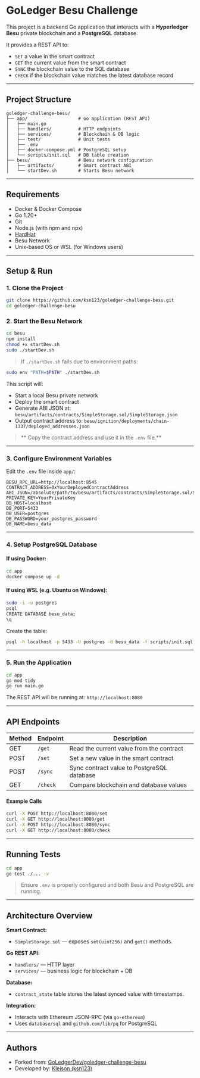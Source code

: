 # GoLedger Besu Challenge

This project is a backend Go application that interacts with a **Hyperledger Besu** private blockchain and a **PostgreSQL** database.

It provides a REST API to:

- `SET` a value in the smart contract  
- `GET` the current value from the smart contract  
- `SYNC` the blockchain value to the SQL database  
- `CHECK` if the blockchain value matches the latest database record  

---

## Project Structure

```
goledger-challenge-besu/
├── app/                   # Go application (REST API)
│   ├── main.go
│   ├── handlers/          # HTTP endpoints
│   ├── services/          # Blockchain & DB logic
│   ├── test/              # Unit tests
│   ├── .env
│   ├── docker-compose.yml # PostgreSQL setup
│   └── scripts/init.sql   # DB table creation
├── besu/                  # Besu network configuration
│   ├── artifacts/         # Smart contract ABI
│   └── startDev.sh        # Starts Besu network
```

---

## Requirements

- Docker & Docker Compose  
- Go 1.20+  
- Git  
- Node.js (with npm and npx)  
- [HardHat](https://hardhat.org)  
- Besu Network  
- Unix-based OS or WSL (for Windows users)

---

## Setup & Run

### 1. Clone the Project

```bash
git clone https://github.com/ksn123/goledger-challenge-besu.git
cd goledger-challenge-besu
```

### 2. Start the Besu Network

```bash
cd besu
npm install
chmod +x startDev.sh
sudo ./startDev.sh
```

> If `./startDev.sh` fails due to environment paths:

```bash
sudo env "PATH=$PATH" ./startDev.sh
```

This script will:

- Start a local Besu private network  
- Deploy the smart contract  
- Generate ABI JSON at: `besu/artifacts/contracts/SimpleStorage.sol/SimpleStorage.json`  
- Output contract address to: `besu/ignition/deployments/chain-1337/deployed_addresses.json`  

> ** Copy the contract address and use it in the `.env` file.**

---

### 3. Configure Environment Variables

Edit the `.env` file inside `app/`:

```
BESU_RPC_URL=http://localhost:8545
CONTRACT_ADDRESS=0xYourDeployedContractAddress
ABI_JSON=/absolute/path/to/besu/artifacts/contracts/SimpleStorage.sol/SimpleStorage.json
PRIVATE_KEY=YourPrivateKey
DB_HOST=localhost
DB_PORT=5433
DB_USER=postgres
DB_PASSWORD=your_postgres_password
DB_NAME=besu_data
```

---

### 4. Setup PostgreSQL Database

#### If using Docker:

```bash
cd app
docker compose up -d
```

#### If using WSL (e.g. Ubuntu on Windows):

```bash
sudo -i -u postgres
psql
CREATE DATABASE besu_data;
\q
```

Create the table:

```bash
psql -h localhost -p 5433 -U postgres -d besu_data -f scripts/init.sql
```

---

### 5. Run the Application

```bash
cd app
go mod tidy
go run main.go
```

The REST API will be running at: `http://localhost:8080`

---

##  API Endpoints

| Method | Endpoint  | Description                                 |
|--------|-----------|---------------------------------------------|
| GET    | `/get`    | Read the current value from the contract    |
| POST   | `/set`    | Set a new value in the smart contract       |
| POST   | `/sync`   | Sync contract value to PostgreSQL database  |
| GET    | `/check`  | Compare blockchain and database values      |

####  Example Calls

```bash
curl -X POST http://localhost:8080/set
curl -X GET http://localhost:8080/get
curl -X POST http://localhost:8080/sync
curl -X GET http://localhost:8080/check
```

---

##  Running Tests

```bash
cd app
go test ./... -v
```

> Ensure `.env` is properly configured and both Besu and PostgreSQL are running.

---

##  Architecture Overview

**Smart Contract:**
- `SimpleStorage.sol` — exposes `set(uint256)` and `get()` methods.

**Go REST API:**
- `handlers/` — HTTP layer
- `services/` — business logic for blockchain + DB

**Database:**
- `contract_state` table stores the latest synced value with timestamps.

**Integration:**
- Interacts with Ethereum JSON-RPC (via `go-ethereum`)
- Uses `database/sql` and `github.com/lib/pq` for PostgreSQL

---

##  Authors

- Forked from: [GoLedgerDev/goledger-challenge-besu](https://github.com/GoLedgerDev/goledger-challenge-besu)  
- Developed by: [Kleison (ksn123)](https://github.com/ksn123)